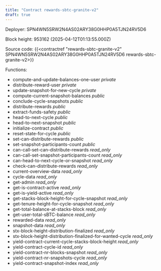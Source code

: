 ```yaml
---
title: "Contract rewards-sbtc-granite-v2"
draft: true
---
```

Deployer: SPN4WN5SRW2N4AS02ARY38G0HHP0A5TJN24RV5D6


 



Block height: 953162 (2025-04-12T01:13:55.000Z)

Source code: {{<contractref "rewards-sbtc-granite-v2" SPN4WN5SRW2N4AS02ARY38G0HHP0A5TJN24RV5D6 rewards-sbtc-granite-v2>}}

Functions:

* compute-and-update-balances-one-user _private_
* distribute-reward-user _private_
* update-snapshot-for-new-cycle _private_
* compute-current-snapshot-balances _public_
* conclude-cycle-snapshots _public_
* distribute-rewards _public_
* extract-funds-safety _public_
* head-to-next-cycle _public_
* head-to-next-snapshot _public_
* initialize-contract _public_
* reset-state-for-cycle _public_
* set-can-distribute-rewards _public_
* set-snapshot-participants-count _public_
* can-call-set-can-distribute-rewards _read_only_
* can-call-set-snapshot-participants-count _read_only_
* can-head-to-next-cycle-or-snapshot _read_only_
* check-can-distribute-rewards _read_only_
* current-overview-data _read_only_
* cycle-data _read_only_
* get-admin _read_only_
* get-is-contract-active _read_only_
* get-is-yield-active _read_only_
* get-stacks-block-height-for-cycle-snapshot _read_only_
* get-tenure-height-for-cycle-snapshot _read_only_
* get-total-balance-at-stacks-block _read_only_
* get-user-total-sBTC-balance _read_only_
* rewarded-data _read_only_
* snapshot-data _read_only_
* stx-block-height-distribution-finalized _read_only_
* stx-block-height-distribution-finalized-for-wanted-cycle _read_only_
* yield-contract-current-cycle-stacks-block-height _read_only_
* yield-contract-cycle-id _read_only_
* yield-contract-nr-blocks-snapshot _read_only_
* yield-contract-nr-snapshots-cycle _read_only_
* yield-contract-snapshot-index _read_only_
